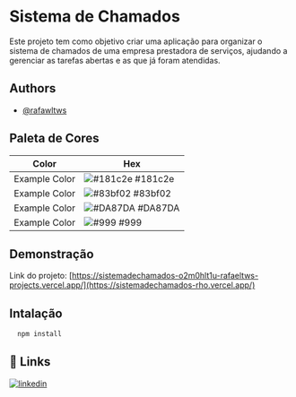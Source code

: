 
# Sistema de Chamados

Este projeto tem como objetivo criar uma aplicação para organizar o sistema de chamados de uma empresa prestadora de serviços, ajudando a gerenciar as tarefas abertas e as que já foram atendidas.


## Authors

- [@rafawltws](https://www.github.com/rafaeltws)

## Paleta de Cores

| Color             | Hex                                                                |
| ----------------- | ------------------------------------------------------------------ |
| Example Color | ![#181c2e](https://via.placeholder.com/10/181c2e?text=+) #181c2e |
| Example Color | ![#83bf02](https://via.placeholder.com/10/83bf02?text=+) #83bf02 |
| Example Color | ![#DA87DA](https://via.placeholder.com/10/DA87DA?text=+) #DA87DA |
| Example Color | ![#999](https://via.placeholder.com/10/999?text=+) #999 |


## Demonstração

Link do projeto: [https://sistemadechamados-o2m0hlt1u-rafaeltws-projects.vercel.app/](https://sistemadechamados-rho.vercel.app/)


## Intalação

```bash
  npm install
```
    
## 🔗 Links
[![linkedin](https://img.shields.io/badge/linkedin-0A66C2?style=for-the-badge&logo=linkedin&logoColor=white)](https://www.linkedin.com/in/rafael-s%C3%A1-de-jesus-bba425314/)

